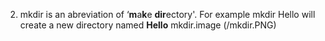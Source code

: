 2. mkdir is an abreviation of  ‘**m**a**k**e **dir**ectory'.
For example mkdir Hello will create a new directory named **Hello**
mkdir.image (/mkdir.PNG)
